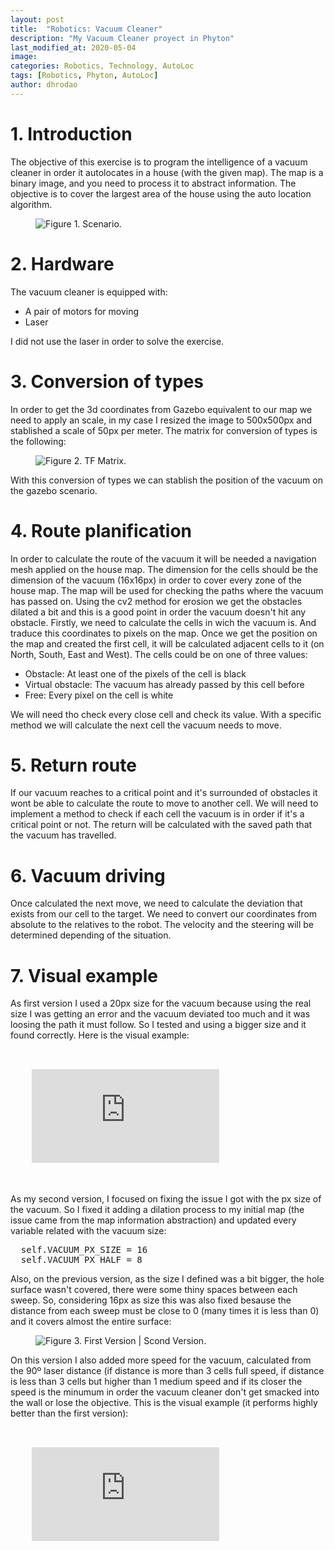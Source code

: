 ```yaml
---
layout: post
title:  "Robotics: Vacuum Cleaner"
description: "My Vacuum Cleaner proyect in Phyton"
last_modified_at: 2020-05-04
image:
categories: Robotics, Technology, AutoLoc
tags: [Robotics, Phyton, AutoLoc]
author: dhrodao
---
```


# 1. Introduction
The objective of this exercise is to program the intelligence of a vacuum cleaner in order it autolocates in a house (with the given map). The map is a binary image, and you need to process it to abstract information. The objective is to cover the largest area of the house using the auto location algorithm.
<figure class="align-center">
  <img src="{{ '/assets/images/blog/vacuum_cleaner.png' | absolute_url }}" alt="Figure 1. Scenario.">
</figure>

# 2. Hardware
The vacuum cleaner is equipped with:
<ul>
  <li>A pair of motors for moving</li>
  <li>Laser</li>
</ul>
I did not use the laser in order to solve the exercise.

# 3. Conversion of types
In order to get the 3d coordinates from Gazebo equivalent to our map we need to apply an scale, in my case I resized the image to 500x500px and stablished a scale of 50px per meter. The matrix for conversion of types is the following:
<figure class="align-center">
  <img src="{{ '/assets/images/blog/matrix.png' | absolute_url }}" alt="Figure 2. TF Matrix.">
</figure>
With this conversion of types we can stablish the position of the vacuum on the gazebo scenario.

# 4. Route planification
In order to calculate the route of the vacuum it will be needed a navigation mesh applied on the house map. The dimension for the cells should be the dimension of the vacuum (16x16px) in order to cover every zone of the house map. 
The map will be used for checking the paths where the vacuum has passed on. Using the cv2 method for erosion we get the obstacles dilated a bit and this is a good point in order the vacuum doesn't hit any obstacle.
Firstly, we need to calculate the cells in wich the vacuum is. And traduce this coordinates to pixels on the map. Once we get the position on the map and created the first cell, it will be calculated adjacent cells to it (on North, South, East and West). The cells could be on one of three values:
<ul>
  <li>Obstacle: At least one of the pixels of the cell is black</li>
  <li>Virtual obstacle: The vacuum has already passed by this cell before</li>
  <li>Free: Every pixel on the cell is white</li>
</ul>
We will need tho check every close cell and check its value. 
With a specific method we will calculate the next cell the vacuum needs to move.

# 5. Return route
If our vacuum reaches to a critical point and it's surrounded of obstacles it wont be able to calculate the route to move to another cell. We will need to implement a method to check if each cell the vacuum is in order if it's a critical point or not.
The return will be calculated with the saved path that the vacuum has travelled.

# 6. Vacuum driving
Once calculated the next move, we need to calculate the deviation that exists from our cell to the target. We need to convert our coordinates from absolute to the relatives to the robot.
The velocity and the steering will be determined depending of the situation.

# 7. Visual example
As first version I used a 20px size for the vacuum because using the real size I was getting an error and the vacuum deviated too much and it was loosing the path it must follow. So I tested and using a bigger size and it found correctly. Here is the visual example:
<pre>
  <div class="video-responsive">
    <iframe src="https://www.youtube.com/embed/8gf1R6S3UzM" frameborder="0" allow="accelerometer; autoplay; encrypted-media; gyroscope; picture-in-picture" allowfullscreen></iframe>
  </div>
</pre>
As my second version, I focused on fixing the issue I got with the px size of the vacuum. So I fixed it adding a dilation process to my initial map (the issue came from the map information abstraction) and updated every variable related with the vacuum size:
<pre>
  self.VACUUM_PX_SIZE = 16
  self.VACUUM_PX_HALF = 8
</pre>
Also, on the previous version, as the size I defined was a bit bigger, the hole surface wasn't covered, there were some thiny spaces between each sweep. So, considering 16px as size this was also fixed besause the distance from each sweep must be close to 0 (many times it is less than 0) and it covers almost the entire surface:
<figure class="align-center">
  <img src="{{ '/assets/images/blog/sweeping.png' | absolute_url }}" alt="Figure 3. First Version | Scond Version.">
</figure>
On this version I also added more speed for the vacuum, calculated from the 90º laser distance (if distance is more than 3 cells full speed, if distance is less than 3 cells but higher than 1 medium speed and if its closer the speed is the minumum in order the vacuum cleaner don't get smacked into the wall or lose the objective. This is the visual example (it performs highly better than the first version):
<pre>
  <div class="video-responsive">
    <iframe src="https://www.youtube.com/embed/-3ISPzqsoO8" frameborder="0" allow="accelerometer; autoplay; encrypted-media; gyroscope; picture-in-picture" allowfullscreen></iframe>
  </div>
</pre>
